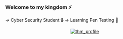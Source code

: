 ### Welcome to my kingdom ⚡


-> Cyber Security Student 🔒
-> Learning Pen Testing 🔑
<p align="center">
  <a href="https://tryhackme.com/p/hernanicyber"><img src="https://64.media.tumblr.com/1743e1409f2120d7a9ec16427ad05488/tumblr_pgyh7jrJYK1uk7ohg_540.gif" alt="thm_profile"/></a>


<!--
**xbeatzsec/xbeatzsec** is a ✨ _special_ ✨ repository because its `README.md` (this file) appears on your GitHub profile.

Here are some ideas to get you started:

- 🔭 I’m currently working on ...
- 🌱 I’m currently learning ...
- 👯 I’m looking to collaborate on ...
- 🤔 I’m looking for help with ...
- 💬 Ask me about ...
- 📫 How to reach me: ...
- 😄 Pronouns: ...
- ⚡ Fun fact: ...
--
